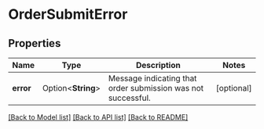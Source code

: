 # OrderSubmitError

## Properties

Name | Type | Description | Notes
------------ | ------------- | ------------- | -------------
**error** | Option<**String**> | Message indicating that order submission was not successful. | [optional]

[[Back to Model list]](../README.md#documentation-for-models) [[Back to API list]](../README.md#documentation-for-api-endpoints) [[Back to README]](../README.md)
